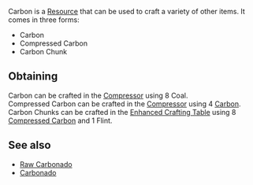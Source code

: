 Carbon is a [Resource](https://github.com/Slimefun/Slimefun4/wiki/Resources) that can be used to craft a variety of other items. It comes in three forms:

- Carbon
- Compressed Carbon
- Carbon Chunk

## Obtaining
Carbon can be crafted in the [Compressor](https://github.com/Slimefun/Slimefun4/wiki/Compressor) using 8 Coal.  
Compressed Carbon can be crafted in the [Compressor](https://github.com/Slimefun/Slimefun4/wiki/Compressor) using 4 [Carbon](https://github.com/Slimefun/Slimefun4/wiki/Carbon).  
Carbon Chunks can be crafted in the [Enhanced Crafting Table](https://github.com/Slimefun/Slimefun4/wiki/Enhanced-Crafting-Table) using 8 [Compressed Carbon](https://github.com/Slimefun/Slimefun4/wiki/Compressed-Carbon) and 1 Flint.  

## See also
* [Raw Carbonado](https://github.com/Slimefun/Slimefun4/wiki/Carbonado)
* [Carbonado](https://github.com/Slimefun/Slimefun4/wiki/Carbonado)
